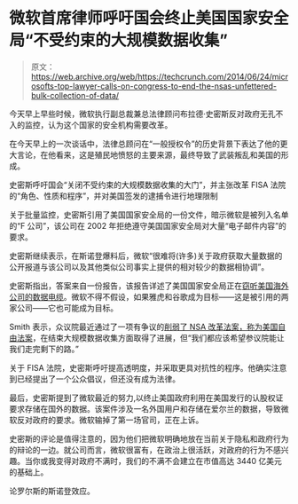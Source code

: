 # 微软首席律师呼吁国会终止美国国家安全局“不受约束的大规模数据收集”

> 原文：<https://web.archive.org/web/https://techcrunch.com/2014/06/24/microsofts-top-lawyer-calls-on-congress-to-end-the-nsas-unfettered-bulk-collection-of-data/>

今天早上早些时候，微软执行副总裁兼总法律顾问布拉德·史密斯反对政府无孔不入的监控，认为这个国家的安全机构需要改革。

在今天早上的一次谈话中，法律总顾问在“一般授权令”的历史背景下表达了他的更大言论，在他看来，这是殖民地愤怒的主要来源，最终导致了武装叛乱和美国的形成。

史密斯呼吁国会“关闭不受约束的大规模数据收集的大门”，并主张改革 FISA 法院的“角色、性质和程序”，并对美国签发的逮捕令进行地理限制

关于批量监控，史密斯引用了美国国家安全局的一份文件，暗示微软是被列入名单的“F 公司”，该公司在 2002 年拒绝遵守美国国家安全局对大量“电子邮件内容”的要求。

史密斯继续表示，在斯诺登爆料后，微软“很难将(许多)关于政府获取大量数据的公开报道与该公司以及其他类似公司事实上提供的相对较少的数据相协调”。

史密斯指出，答案来自一份报告，该报告详述了美国国家安全局正在[窃听美国海外公司的数据电缆](https://web.archive.org/web/20230402003837/https://techcrunch.com/2013/10/30/nsa-infiltrates-google-and-yahoo-networks-report-says/)。微软不得不假设，如果雅虎和谷歌成为目标——这是被引用的两家公司——它也可能成为目标。

Smith 表示，众议院最近通过了一项有争议的[削弱了 NSA 改革法案，称为美国自由法案](https://web.archive.org/web/20230402003837/https://techcrunch.com/2014/05/22/weakened-nsa-reform-bill-passes-the-house-despite-losing-key-votes/)，在结束大规模数据收集方面取得了进展，但“我们都应该希望参议院能让我们走完剩下的路。”

关于 FISA 法院，史密斯呼吁提高透明度，并采取更具对抗性的程序。他确实注意到已经提出了一个公众倡议，但还没有成为法律。

最后，史密斯提到了微软最近的努力,以终止美国政府利用在美国发行的认股权证要求存储在国外的数据。该案件涉及一名外国用户和存储在爱尔兰的数据，导致微软反对政府的要求。微软输掉了第一场官司，正在上诉。

史密斯的评论是值得注意的，因为他们把微软明确地放在当前关于隐私和政府行为的辩论的一边。就公司而言，微软很富有，在政治上很活跃，对政府的行为不感兴趣。当你或我变得对政府不满时，我们的不满不会建立在市值高达 3440 亿美元的基础上。

论罗尔斯的斯诺登效应。